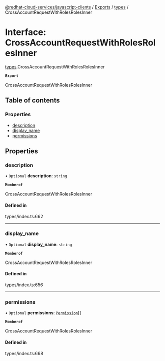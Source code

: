 [@redhat-cloud-services/javascript-clients](../README.md) / [Exports](../modules.md) / [types](../modules/types.md) / CrossAccountRequestWithRolesRolesInner

# Interface: CrossAccountRequestWithRolesRolesInner

[types](../modules/types.md).CrossAccountRequestWithRolesRolesInner

**`Export`**

CrossAccountRequestWithRolesRolesInner

## Table of contents

### Properties

- [description](types.CrossAccountRequestWithRolesRolesInner.md#description)
- [display\_name](types.CrossAccountRequestWithRolesRolesInner.md#display_name)
- [permissions](types.CrossAccountRequestWithRolesRolesInner.md#permissions)

## Properties

### description

• `Optional` **description**: `string`

**`Memberof`**

CrossAccountRequestWithRolesRolesInner

#### Defined in

types/index.ts:662

___

### display\_name

• `Optional` **display\_name**: `string`

**`Memberof`**

CrossAccountRequestWithRolesRolesInner

#### Defined in

types/index.ts:656

___

### permissions

• `Optional` **permissions**: [`Permission`](types.Permission.md)[]

**`Memberof`**

CrossAccountRequestWithRolesRolesInner

#### Defined in

types/index.ts:668
